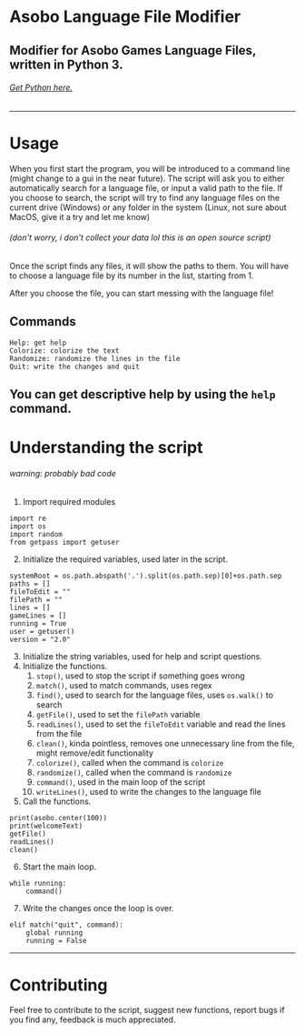 # Asobo Language File Modifier
## Modifier for Asobo Games Language Files, written in Python 3.
###### [Get Python here.](https://www.python.org)
---
# Usage
When you first start the program, you will be introduced to a command line (might change to a gui in the near future). The script will ask you to either automatically search for a language file, or input a valid path to the file. If you choose to search, the script will try to find any language files on the current drive (Windows) or any folder in the system (Linux, not sure about MacOS, give it a try and let me know)

###### (don't worry, i don't collect your data lol this is an open source script)

Once the script finds any files, it will show the paths to them. You will have to choose a language file by its number in the list, starting from 1.

After you choose the file, you can start messing with the language file!

## Commands
```
Help: get help
Colorize: colorize the text
Randomize: randomize the lines in the file
Quit: write the changes and quit
```
You can get descriptive help by using the `help` command.
---
# Understanding the script

###### warning: probably bad code

1. Import required modules
```
import re
import os
import random
from getpass import getuser
```
2. Initialize the required variables, used later in the script.
```
systemRoot = os.path.abspath('.').split(os.path.sep)[0]+os.path.sep
paths = []
fileToEdit = ""
filePath = ""
lines = []
gameLines = []
running = True
user = getuser()
version = "2.0"
```
3. Initialize the string variables, used for help and script questions.
4. Initialize the functions.
    1. `stop()`, used to stop the script if something goes wrong
    2. `match()`, used to match commands, uses regex
    3. `find()`, used to search for the language files, uses `os.walk()` to search
    4. `getFile()`, used to set the `filePath` variable
    5. `readLines()`, used to set the `fileToEdit` variable and read the lines from the file
    6. `clean()`, kinda pointless, removes one unnecessary line from the file, might remove/edit functionality
    7. `colorize()`, called when the command is `colorize`
    8. `randomize()`, called when the command is `randomize`
    9. `command()`, used in the main loop of the script
    10. `writeLines()`, used to write the changes to the language file
5. Call the functions.
```
print(asobo.center(100))
print(welcomeText)
getFile()
readLines()
clean()
```
6. Start the main loop.
```
while running:
    command()
```
7. Write the changes once the loop is over.
```
elif match("quit", command):
    global running
    running = False
```
---
# Contributing
Feel free to contribute to the script, suggest new functions, report bugs if you find any, feedback is much appreciated.